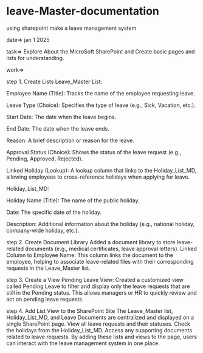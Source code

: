 # leave-Master-documentation
using sharepoint make a leave management system



date=> jan 1 2025


task=> Explore About the MicroSoft SharePoint and Create basic pages and lists for understanding.

work=>

step 1. Create Lists
Leave_Master List:

Employee Name (Title): Tracks the name of the employee requesting leave.

Leave Type (Choice): Specifies the type of leave (e.g., Sick, Vacation, etc.).

Start Date: The date when the leave begins.

End Date: The date when the leave ends.

Reason: A brief description or reason for the leave.

Approval Status (Choice): Shows the status of the leave request (e.g., Pending, Approved, Rejected).

Linked Holiday (Lookup): A lookup column that links to the Holiday_List_MD, allowing employees to cross-reference holidays when applying for leave.

Holiday_List_MD:

Holiday Name (Title): The name of the public holiday.

Date: The specific date of the holiday.

Description: Additional information about the holiday (e.g., national holiday, company-wide holiday, etc.).


step 2. Create Document Library
Added a document library to store leave-related documents (e.g., medical certificates, leave approval letters).
Linked Column to Employee Name: This column links the document to the employee, helping to associate leave-related files with their corresponding requests in the Leave_Master list.


step 3. Create a View
Pending Leave View: Created a customized view called Pending Leave to filter and display only the leave requests that are still in the Pending status. This allows managers or HR to quickly review and act on pending leave requests.


step 4. Add List View to the SharePoint Site
The Leave_Master list, Holiday_List_MD, and Leave Documents are centralized and displayed on a single SharePoint page.
View all leave requests and their statuses.
Check the holidays from the Holiday_List_MD.
Access any supporting documents related to leave requests.
By adding these lists and views to the page, users can interact with the leave management system in one place.

